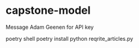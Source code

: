 # capstone-model

Message Adam Geenen for API key

poetry shell
poetry install
python reqrite_articles.py
